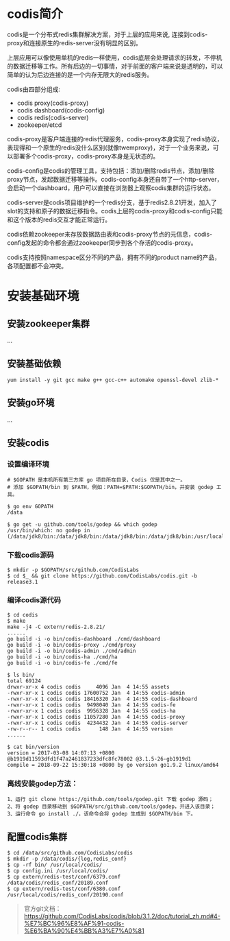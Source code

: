 # codis简介
codis是一个分布式redis集群解决方案，对于上层的应用来说, 连接到codis-proxy和连接原生的redis-server没有明显的区别。

上层应用可以像使用单机的redis一样使用，codis底层会处理请求的转发，不停机的数据迁移等工作。所有后边的一切事情，对于前面的客户端来说是透明的，可以简单的认为后边连接的是一个内存无限大的redis服务。

codis由四部分组成:
- codis proxy(codis-proxy)
- codis dashboard(codis-config)
- codis redis(codis-server)
- zookeeper/etcd

codis-proxy是客户端连接的redis代理服务，codis-proxy本身实现了redis协议，表现得和一个原生的redis没什么区别(就像twemproxy)，对于一个业务来说，可以部署多个codis-proxy，codis-proxy本身是无状态的。

codis-config是codis的管理工具，支持包括：添加/删除redis节点，添加/删除proxy节点，发起数据迁移等操作。codis-config本身还自带了一个http-server，会启动一个dashboard，用户可以直接在浏览器上观察codis集群的运行状态。

codis-server是codis项目维护的一个redis分支，基于redis2.8.21开发，加入了slot的支持和原子的数据迁移指令。codis上层的codis-proxy和codis-config只能和这个版本的redis交互才能正常运行。

codis依赖zookeeper来存放数据路由表和codis-proxy节点的元信息，codis-config发起的命令都会通过zookeeper同步到各个存活的codis-proxy。

codis支持按照namespace区分不同的产品，拥有不同的product name的产品，各项配置都不会冲突。

# 安装基础环境
## 安装zookeeper集群
...

## 安装基础依赖
```
yum install -y git gcc make g++ gcc-c++ automake openssl-devel zlib-*
```

## 安装go环境
...

## 安装codis
### 设置编译环境
```
# $GOPATH 是本机所有第三方库 go 项目所在目录，Codis 仅是其中之一。
# 添加 $GOPATH/bin 到 $PATH，例如：PATH=$PATH:$GOPATH/bin，并安装 godep 工具。

$ go env GOPATH
/data

$ go get -u github.com/tools/godep && which godep
/usr/bin/which: no godep in (/data/jdk8/bin:/data/jdk8/bin:/data/jdk8/bin:/data/jdk8/bin:/usr/local/sbin:/usr/local/bin:/usr/sbin:/usr/bin:/root/bin:/data/zookeeper/bin:/data/zookeeper/bin:/data/go/bin)
```

### 下载codis源码
```
$ mkdir -p $GOPATH/src/github.com/CodisLabs
$ cd $_ && git clone https://github.com/CodisLabs/codis.git -b release3.1
```

### 编译codis源代码
```
$ cd codis
$ make
make -j4 -C extern/redis-2.8.21/
......
go build -i -o bin/codis-dashboard ./cmd/dashboard
go build -i -o bin/codis-proxy ./cmd/proxy
go build -i -o bin/codis-admin ./cmd/admin
go build -i -o bin/codis-ha ./cmd/ha
go build -i -o bin/codis-fe ./cmd/fe

$ ls bin/
total 69124
drwxr-xr-x 4 codis codis     4096 Jan  4 14:55 assets
-rwxr-xr-x 1 codis codis 17600752 Jan  4 14:55 codis-admin
-rwxr-xr-x 1 codis codis 18416320 Jan  4 14:55 codis-dashboard
-rwxr-xr-x 1 codis codis  9498040 Jan  4 14:55 codis-fe
-rwxr-xr-x 1 codis codis  9956328 Jan  4 14:55 codis-ha
-rwxr-xr-x 1 codis codis 11057280 Jan  4 14:55 codis-proxy
-rwxr-xr-x 1 codis codis  4234432 Jan  4 14:55 codis-server
-rw-r--r-- 1 codis codis      148 Jan  4 14:55 version
......

$ cat bin/version
version = 2017-03-08 14:07:13 +0800 @b1919d11593dfd1f47a2461837233dfc8fc78002 @3.1.5-26-gb1919d1
compile = 2018-09-22 15:30:18 +0800 by go version go1.9.2 linux/amd64
```

### 离线安装godep方法：
```
1、运行 git clone https://github.com/tools/godep.git 下载 godep 源码；
2、将 godep 目录移动到 $GOPATH/src/github.com/tools/godep，并进入该目录；
3、运行命令 go install ./，该命令会将 godep 生成到 $GOPATH/bin 下。
```

## 配置codis集群
```
$ cd /data/src/github.com/CodisLabs/codis
$ mkdir -p /data/codis/{log,redis_conf}
$ cp -rf bin/ /usr/local/codis/
$ cp config.ini /usr/local/codis/
$ cp extern/redis-test/conf/6379.conf /data/codis/redis_conf/20189.conf
$ cp extern/redis-test/conf/6380.conf /usr/local/codis/redis_conf/20190.conf
```

> 官方git文档：https://github.com/CodisLabs/codis/blob/3.1.2/doc/tutorial_zh.md#4-%E7%BC%96%E8%AF%91-codis-%E6%BA%90%E4%BB%A3%E7%A0%81

